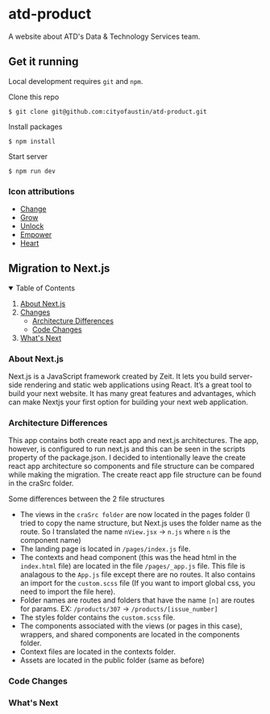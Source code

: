 # atd-product

A website about ATD's Data & Technology Services team.

## Get it running

Local development requires `git` and `npm`.

Clone this repo

```
$ git clone git@github.com:cityofaustin/atd-product.git
```

Install packages

```
$ npm install
```

Start server

```
$ npm run dev
```

### Icon attributions

- [Change](https://thenounproject.com/search/?q=alternate&i=3026571)
- [Grow](https://thenounproject.com/term/grow/204852/)
- [Unlock](https://thenounproject.com/term/unlock/10608/)
- [Empower](https://thenounproject.com/term/astronaut/2527039/)
- [Heart](https://thenounproject.com/term/heart-user/327074/)

## Migration to Next.js

<!-- TABLE OF CONTENTS -->
<details open="open">
  <summary>Table of Contents</summary>
  <ol>
    <li>
      <a href="#about-next.js">About Next.js</a>
    </li>
    <li>
        <a href="#changes">Changes</a>
        <ul>
        <li><a href="#architecture">Architecture Differences</a></li>
        <li><a href="#code-change">Code Changes</a></li>
      </ul>
    </li>
    <li>
      <a href="#what's-next">What's Next</a>
    </li>
  </ol>
</details>

### About Next.js

Next.js is a JavaScript framework created by Zeit. It lets you build server-side rendering and static web applications using React. It’s a great tool to build your next website. It has many great features and advantages, which can make Nextjs your first option for building your next web application.

### Architecture Differences

This app contains both create react app and next.js architectures. The app, however, is configured to run next.js and this can be seen in the scripts property of the package.json. I decided to intentionally leave the create react app architecture so components and file structure can be compared while making the migration. The create react app file structure can be found in the craSrc folder.

Some differences between the 2 file structures

- The views in the `craSrc folder` are now located in the pages folder (I tried to copy the name structure, but Next.js uses the folder name as the route. So I translated the name `nView.jsx` -> `n.js` where `n` is the component name)
- The landing page is located in `/pages/index.js` file.
- The contexts and head component (this was the head html in the `index.html` file) are located in the file `/pages/_app.js` file. This file is analagous to the `App.js` file except there are no routes. It also contains an import for the `custom.scss` file (If you want to import global css, you need to import the file here).
- Folder names are routes and folders that have the name `[n]` are routes for params. EX: `/products/307` -> `/products/[issue_number]`
- The styles folder contains the `custom.scss` file.
- The components associated with the views (or pages in this case), wrappers, and shared components are located in the components folder.
- Context files are located in the contexts folder.
- Assets are located in the public folder (same as before)

### Code Changes

### What's Next
